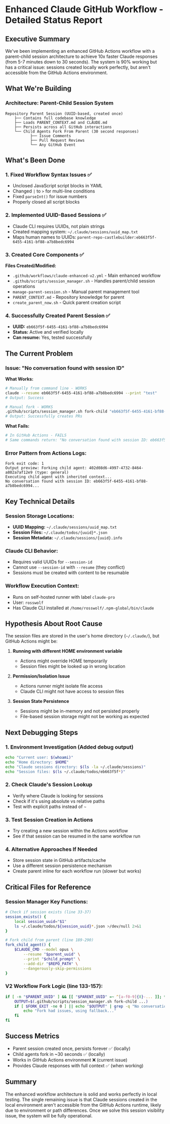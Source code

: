 # Enhanced Claude GitHub Workflow - Detailed Status Report

## Executive Summary
We've been implementing an enhanced GitHub Actions workflow with a parent-child session architecture to achieve 10x faster Claude responses (from 5-7 minutes down to 30 seconds). The system is 90% working but has a critical issue: sessions created locally work perfectly, but aren't accessible from the GitHub Actions environment.

## What We're Building

### Architecture: Parent-Child Session System
```
Repository Parent Session (UUID-based, created once)
    ├── Contains full codebase knowledge
    ├── Loads PARENT_CONTEXT.md and CLAUDE.md
    ├── Persists across all GitHub interactions
    └── Child Agents Fork From Parent (30 second responses)
           ├── Issue Comments
           ├── Pull Request Reviews
           └── Any GitHub Event
```

## What's Been Done

### 1. **Fixed Workflow Syntax Issues** ✅
- Unclosed JavaScript script blocks in YAML
- Changed `|` to `>` for multi-line conditions
- Fixed `parseInt()` for issue numbers
- Properly closed all script blocks

### 2. **Implemented UUID-Based Sessions** ✅
- Claude CLI requires UUIDs, not plain strings
- Created mapping system: `~/.claude/sessions/uuid_map.txt`
- Maps human names to UUIDs: `parent-repo-castlebuilder:eb663f5f-6455-4161-bf88-a7b8bedc6994`

### 3. **Created Core Components** ✅

**Files Created/Modified:**
- `.github/workflows/claude-enhanced-v2.yml` - Main enhanced workflow
- `.github/scripts/session_manager.sh` - Handles parent/child session operations
- `manage-parent-session.sh` - Manual parent management tool
- `PARENT_CONTEXT.md` - Repository knowledge for parent
- `create_parent_now.sh` - Quick parent creation script

### 4. **Successfully Created Parent Session** ✅
- **UUID:** `eb663f5f-6455-4161-bf88-a7b8bedc6994`
- **Status:** Active and verified locally
- **Can resume:** Yes, tested successfully

## The Current Problem

### Issue: "No conversation found with session ID"

**What Works:**
```bash
# Manually from command line - WORKS
claude --resume eb663f5f-6455-4161-bf88-a7b8bedc6994 --print "test"
# Output: Success

# Manual fork - WORKS
.github/scripts/session_manager.sh fork-child "eb663f5f-6455-4161-bf88-a7b8bedc6994" "general" "Test" "Context"
# Output: Successfully creates PRs
```

**What Fails:**
```bash
# In GitHub Actions - FAILS
# Same commands return: "No conversation found with session ID: eb663f5f-6455-4161-bf88-a7b8bedc6994"
```

### Error Pattern from Actions Logs:
```
Fork exit code: 1
Output preview: Forking child agent: 402d08d6-4997-4732-8464-a802a7af12e9 (type: general)
Executing child agent with inherited context...
No conversation found with session ID: eb663f5f-6455-4161-bf88-a7b8bedc6994...
```

## Key Technical Details

### Session Storage Locations:
- **UUID Mapping:** `~/.claude/sessions/uuid_map.txt`
- **Session Files:** `~/.claude/todos/{uuid}*.json`
- **Session Metadata:** `~/.claude/sessions/{uuid}.info`

### Claude CLI Behavior:
- Requires valid UUIDs for `--session-id`
- Cannot use `--session-id` with `--resume` (they conflict)
- Sessions must be created with content to be resumable

### Workflow Execution Context:
- Runs on self-hosted runner with label `claude-pro`
- User: `rosswolf`
- Has Claude CLI installed at `/home/rosswolf/.npm-global/bin/claude`

## Hypothesis About Root Cause

The session files are stored in the user's home directory (`~/.claude/`), but GitHub Actions might be:

1. **Running with different HOME environment variable**
   - Actions might override HOME temporarily
   - Session files might be looked up in wrong location

2. **Permission/Isolation Issue**
   - Actions runner might isolate file access
   - Claude CLI might not have access to session files

3. **Session State Persistence**
   - Sessions might be in-memory and not persisted properly
   - File-based session storage might not be working as expected

## Next Debugging Steps

### 1. **Environment Investigation** (Added debug output)
```bash
echo "Current user: $(whoami)"
echo "Home directory: $HOME"
echo "Claude sessions directory: $(ls -la ~/.claude/sessions)"
echo "Session files: $(ls ~/.claude/todos/eb663f5f*)"
```

### 2. **Check Claude's Session Lookup**
- Verify where Claude is looking for sessions
- Check if it's using absolute vs relative paths
- Test with explicit paths instead of `~`

### 3. **Test Session Creation in Actions**
- Try creating a new session within the Actions workflow
- See if that session can be resumed in the same workflow run

### 4. **Alternative Approaches If Needed**
- Store session state in GitHub artifacts/cache
- Use a different session persistence mechanism
- Create parent inline for each workflow run (slower but works)

## Critical Files for Reference

### Session Manager Key Functions:
```bash
# Check if session exists (line 33-37)
session_exists() {
    local session_uuid="$1"
    ls ~/.claude/todos/${session_uuid}*.json >/dev/null 2>&1
}

# Fork child from parent (line 189-290)
fork_child_agent() {
    $CLAUDE_CMD --model opus \
        --resume "$parent_uuid" \
        --print "$child_prompt" \
        --add-dir "$REPO_PATH" \
        --dangerously-skip-permissions
}
```

### V2 Workflow Fork Logic (line 133-157):
```bash
if [ -n "$PARENT_UUID" ] && [[ "$PARENT_UUID" =~ ^[a-f0-9]{8}-... ]]; then
    OUTPUT=$(.github/scripts/session_manager.sh fork-child ...)
    if [ $FORK_EXIT -ne 0 ] || echo "$OUTPUT" | grep -q "No conversation found"; then
        echo "Fork had issues, using fallback..."
    fi
fi
```

## Success Metrics
- Parent session created once, persists forever ✅ (locally)
- Child agents fork in ~30 seconds ✅ (locally)
- Works in GitHub Actions environment ❌ (current issue)
- Provides Claude responses with full context ✅ (when working)

## Summary
The enhanced workflow architecture is solid and works perfectly in local testing. The single remaining issue is that Claude sessions created in the local environment aren't accessible from the GitHub Actions runtime, likely due to environment or path differences. Once we solve this session visibility issue, the system will be fully operational.